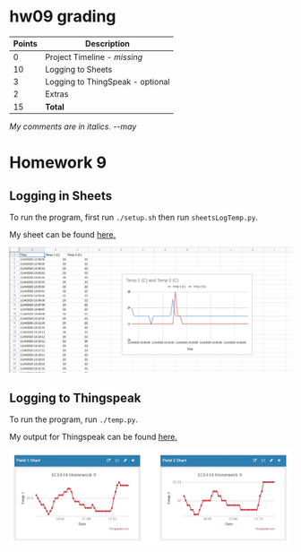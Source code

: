 # hw09 grading

| Points      | Description |
| ----------- | ----------- |
|  0 | Project Timeline - *missing*
| 10 | Logging to Sheets
|  3 | Logging to ThingSpeak - optional
|  2 | Extras
| 15 | **Total**

*My comments are in italics. --may*

# Homework 9
## Logging in Sheets
To run the program, first run `./setup.sh` then run `sheetsLogTemp.py`. 

My sheet can be found [here.](https://docs.google.com/spreadsheets/d/1nqkfb2mj2ONiOz9udQsRrPbfCV2_YJTuQHcWcPSO190/edit?usp=sharing)

![Sheets Temp Log](sheets.JPG)

## Logging to Thingspeak
To run the program, run `./temp.py`.

My output for Thingspeak can be found [here.](https://thingspeak.com/channels/1218557)

![Thingspeak Temp Log](thingspeak.JPG)
